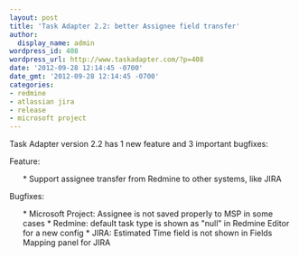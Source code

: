 ```yaml
---
layout: post
title: 'Task Adapter 2.2: better Assignee field transfer'
author:
  display_name: admin
wordpress_id: 408
wordpress_url: http://www.taskadapter.com/?p=408
date: '2012-09-28 12:14:45 -0700'
date_gmt: '2012-09-28 12:14:45 -0700'
categories:
- redmine
- atlassian jira
- release
- microsoft project
---
```

<p>Task Adapter version 2.2 has 1 new feature and 3 important bugfixes:</p>
<p>Feature:</p>
<ul>
* Support assignee transfer from Redmine to other systems, like JIRA

</ul>

Bugfixes:</p>
<ul>
* Microsoft Project: Assignee is not saved properly to MSP in some cases
* Redmine: default task type is shown as "null" in Redmine Editor for a new config
* JIRA: Estimated Time field is not shown in Fields Mapping panel for JIRA

</ul></p>
